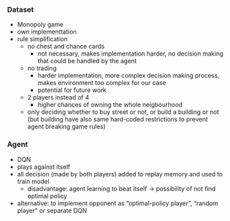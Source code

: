 ### Dataset

- Monopoly game
- own implementtation
- rule simplification
    - no chest and chance cards
        - not necessary, makes implementation harder, no decision making that could be handled by the agent
    - no trading
        - harder implementation, more complex decision making process, makes environment too complex for our case
        - potential for future work
    - 2 players instead of 4
        - higher chances of owning the whole neigbourhood
    - only deciding whether to buy street or not, or build a building or not (but building have also same hard-coded restrictions to prevent agent breaking game rules)

### Agent

- DQN
- plays against itself
- all decision (made by both players) added to replay memory and used to train model
    - disadvantage: agent learning to beat itself → possibility of not find optimal policy
- alternative: to implement opponent as “optimal-policy player”, “random player” or separate DQN